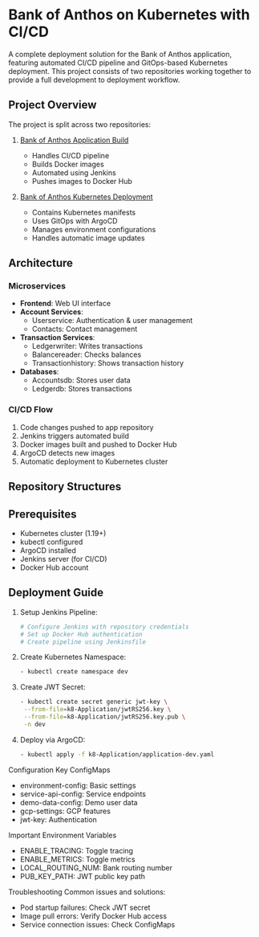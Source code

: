 # Bank of Anthos on Kubernetes with CI/CD

A complete deployment solution for the Bank of Anthos application, featuring automated CI/CD pipeline and GitOps-based Kubernetes deployment. This project consists of two repositories working together to provide a full development to deployment workflow.

## Project Overview

The project is split across two repositories:

1. [Bank of Anthos Application Build](https://github.com/chandhuDev/bank-of-anthos-app/tree/master)
   - Handles CI/CD pipeline
   - Builds Docker images
   - Automated using Jenkins
   - Pushes images to Docker Hub

2. [Bank of Anthos Kubernetes Deployment](https://github.com/chandhuDev/bank-of-anthos-k8)
   - Contains Kubernetes manifests
   - Uses GitOps with ArgoCD
   - Manages environment configurations
   - Handles automatic image updates

## Architecture

### Microservices
- **Frontend**: Web UI interface
- **Account Services**:
  - Userservice: Authentication & user management
  - Contacts: Contact management
- **Transaction Services**:
  - Ledgerwriter: Writes transactions
  - Balancereader: Checks balances
  - Transactionhistory: Shows transaction history
- **Databases**:
  - Accountsdb: Stores user data
  - Ledgerdb: Stores transactions

### CI/CD Flow
1. Code changes pushed to app repository
2. Jenkins triggers automated build
3. Docker images built and pushed to Docker Hub
4. ArgoCD detects new images
5. Automatic deployment to Kubernetes cluster

## Repository Structures

## Prerequisites

- Kubernetes cluster (1.19+)
- kubectl configured
- ArgoCD installed
- Jenkins server (for CI/CD)
- Docker Hub account

## Deployment Guide

1. Setup Jenkins Pipeline:
   ```bash
   # Configure Jenkins with repository credentials
   # Set up Docker Hub authentication
   # Create pipeline using Jenkinsfile
3. Create Kubernetes Namespace:
   ```bash
   - kubectl create namespace dev
5. Create JWT Secret:
   ```bash
   - kubectl create secret generic jwt-key \
    --from-file=k8-Application/jwtRS256.key \
    --from-file=k8-Application/jwtRS256.key.pub \
    -n dev
6. Deploy via ArgoCD:
   ```bash
   - kubectl apply -f k8-Application/application-dev.yaml


Configuration
Key ConfigMaps

- environment-config: Basic settings
- service-api-config: Service endpoints
- demo-data-config: Demo user data
- gcp-settings: GCP features
- jwt-key: Authentication


Important Environment Variables

- ENABLE_TRACING: Toggle tracing
- ENABLE_METRICS: Toggle metrics
- LOCAL_ROUTING_NUM: Bank routing number
- PUB_KEY_PATH: JWT public key path

Troubleshooting
Common issues and solutions:

- Pod startup failures: Check JWT secret
- Image pull errors: Verify Docker Hub access
- Service connection issues: Check ConfigMaps
